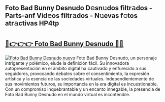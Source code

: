 ## Foto Bad Bunny Desnudo D𝚎sn𝚞dos filtr𝚊dos - Parts-anf Vid𝚎os filtr𝚊dos - N𝚞evas f𝚘tos atr𝚊ctivas HP4tp

# <h2><a href="http://mb0o213.tromn.icu/?c=Foto+Bad+Bunny+Desnudo">🔗👉👉👉 Foto Bad Bunny Desnudo 🔗🔗</a></h2>

[![Foto Bad Bunny Desnudo nuevo](https://i.imgur.com/pEAQMta.gif)](http://mb0o213.tromn.icu/?c=Foto+Bad+Bunny+Desnudo)
Foto Bad Bunny Desnudo, un personaje intrigante y polémico, elude la definición fácil. Su innovadora autopresentación en el ámbito digital ha cautivado y enfurecido a sus seguidores, provocando debates sobre el consentimiento, la expresión artística y la esencia de las sociedades virtuales. Independientemente de sus movimientos futuros, su importancia en la era digital es incuestionable. Con un compromiso inquebrantable y un encanto innegable, la presencia de Foto Bad Bunny Desnudo en el mundo virtual es incontenible.

